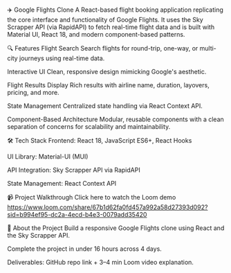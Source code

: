 ✈️ Google Flights Clone
A React-based flight booking application replicating the core interface and functionality of Google Flights. It uses the Sky Scrapper API (via RapidAPI) to fetch real-time flight data and is built with Material UI, React 18, and modern component-based patterns.

🔍 Features
Flight Search
Search flights for round-trip, one-way, or multi-city journeys using real-time data.

Interactive UI
Clean, responsive design mimicking Google's aesthetic.

Flight Results Display
Rich results with airline name, duration, layovers, pricing, and more.

State Management
Centralized state handling via React Context API.

Component-Based Architecture
Modular, reusable components with a clean separation of concerns for scalability and maintainability.

🛠️ Tech Stack
Frontend: React 18, JavaScript ES6+, React Hooks

UI Library: Material-UI (MUI)

API Integration: Sky Scrapper API via RapidAPI

State Management: React Context API

📹 Project Walkthrough
Click here to watch the Loom demo
https://www.loom.com/share/67b1d62fa0fd457a992a58d27393d092?sid=b994ef95-dc2a-4ecd-b4e3-0079add35420

📌 About the Project
Build a responsive Google Flights clone using React and the Sky Scrapper API.

Complete the project in under 16 hours across 4 days.

Deliverables: GitHub repo link + 3–4 min Loom video explanation.
